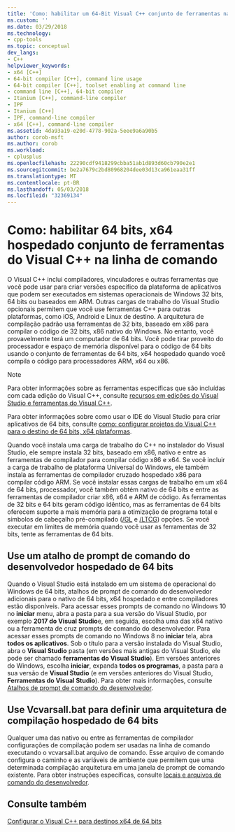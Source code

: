 ```yaml
---
title: 'Como: habilitar um 64-Bit Visual C++ conjunto de ferramentas na linha de comando | Microsoft Docs'
ms.custom: ''
ms.date: 03/29/2018
ms.technology:
- cpp-tools
ms.topic: conceptual
dev_langs:
- C++
helpviewer_keywords:
- x64 [C++]
- 64-bit compiler [C++], command line usage
- 64-bit compiler [C++], toolset enabling at command line
- command line [C++], 64-bit compiler
- Itanium [C++], command-line compiler
- IPF
- Itanium [C++]
- IPF, command-line compiler
- x64 [C++], command-line compiler
ms.assetid: 4da93a19-e20d-4778-902a-5eee9a6a90b5
author: corob-msft
ms.author: corob
ms.workload:
- cplusplus
ms.openlocfilehash: 22290cdf9418299cbba51ab1d893d60cb790e2e1
ms.sourcegitcommit: be2a7679c2bd80968204dee03d13ca961eaa31ff
ms.translationtype: MT
ms.contentlocale: pt-BR
ms.lasthandoff: 05/03/2018
ms.locfileid: "32369134"
---
```

# <a name="how-to-enable-a-64-bit-x64-hosted-visual-c-toolset-on-the-command-line"></a>Como: habilitar 64 bits, x64 hospedado conjunto de ferramentas do Visual C++ na linha de comando

O Visual C++ inclui compiladores, vinculadores e outras ferramentas que você pode usar para criar versões específico da plataforma de aplicativos que podem ser executados em sistemas operacionais de Windows 32 bits, 64 bits ou baseados em ARM. Outras cargas de trabalho do Visual Studio opcionais permitem que você use ferramentas C++ para outras plataformas, como iOS, Android e Linux de destino. A arquitetura de compilação padrão usa ferramentas de 32 bits, baseado em x86 para compilar o código de 32 bits, x86 nativo do Windows. No entanto, você provavelmente terá um computador de 64 bits. Você pode tirar proveito do processador e espaço de memória disponível para o código de 64 bits usando o conjunto de ferramentas de 64 bits, x64 hospedado quando você compila o código para processadores ARM, x64 ou x86.

> [!NOTE]
> Para obter informações sobre as ferramentas específicas que são incluídas com cada edição do Visual C++, consulte [recursos em edições do Visual Studio e ferramentas do Visual C++](../ide/visual-cpp-tools-and-features-in-visual-studio-editions.md).
>
> Para obter informações sobre como usar o IDE do Visual Studio para criar aplicativos de 64 bits, consulte [como: configurar projetos do Visual C++ para o destino de 64 bits, x64 plataformas](../build/how-to-configure-visual-cpp-projects-to-target-64-bit-platforms.md).

Quando você instala uma carga de trabalho do C++ no instalador do Visual Studio, ele sempre instala 32 bits, baseado em x86, nativo e entre as ferramentas de compilador para compilar código x86 e x64. Se você incluir a carga de trabalho de plataforma Universal do Windows, ele também instala as ferramentas de compilador cruzado hospedado x86 para compilar código ARM. Se você instalar essas cargas de trabalho em um x64 de 64 bits, processador, você também obtém nativo de 64 bits e entre as ferramentas de compilador criar x86, x64 e ARM de código. As ferramentas de 32 bits e 64 bits geram código idêntico, mas as ferramentas de 64 bits oferecem suporte a mais memória para a otimização de programa total e símbolos de cabeçalho pré-compilado ([/GL](../build/reference/gl-whole-program-optimization.md) e [/LTCG](../build/reference/ltcg-link-time-code-generation.md)) opções. Se você executar em limites de memória quando você usar as ferramentas de 32 bits, tente as ferramentas de 64 bits.

## <a name="use-a-64-bit-hosted-developer-command-prompt-shortcut"></a>Use um atalho de prompt de comando do desenvolvedor hospedado de 64 bits

Quando o Visual Studio está instalado em um sistema de operacional do Windows de 64 bits, atalhos de prompt de comando do desenvolvedor adicionais para o nativo de 64 bits, x64 hospedado e entre compiladores estão disponíveis. Para acessar esses prompts de comando no Windows 10 no **iniciar** menu, abra a pasta para a sua versão do Visual Studio, por exemplo **2017 do Visual Studio**e, em seguida, escolha uma das x64 nativo ou a ferramenta de cruz prompts de comando do desenvolvedor. Para acessar esses prompts de comando no Windows 8 no **iniciar** tela, abra **todos os aplicativos**. Sob o título para a versão instalada do Visual Studio, abra o **Visual Studio** pasta (em versões mais antigas do Visual Studio, ele pode ser chamado **ferramentas do Visual Studio**). Em versões anteriores do Windows, escolha **iniciar**, expanda **todos os programas**, a pasta para a sua versão de **Visual Studio** (e em versões anteriores do Visual Studio,  **Ferramentas do Visual Studio**). Para obter mais informações, consulte [Atalhos de prompt de comando do desenvolvedor](../build/building-on-the-command-line.md#developer-command-prompt-shortcuts).

## <a name="use-vcvarsallbat-to-set-a-64-bit-hosted-build-architecture"></a>Use Vcvarsall.bat para definir uma arquitetura de compilação hospedado de 64 bits

Qualquer uma das nativo ou entre as ferramentas de compilador configurações de compilação podem ser usadas na linha de comando executando o vcvarsall.bat arquivo de comando. Esse arquivo de comando configura o caminho e as variáveis de ambiente que permitem que uma determinada compilação arquitetura em uma janela de prompt de comando existente. Para obter instruções específicas, consulte [locais e arquivos de comando do desenvolvedor](../build/building-on-the-command-line.md#developer-command-files-and-locations).

## <a name="see-also"></a>Consulte também

[Configurar o Visual C++ para destinos x64 de 64 bits](../build/configuring-programs-for-64-bit-visual-cpp.md)<br/>
